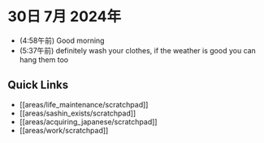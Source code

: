 # 30日 7月 2024年
- (4:58午前) Good morning
- (5:37午前) definitely wash your clothes, if the weather is good you can hang them too

 



## Quick Links
- [[areas/life_maintenance/scratchpad]]
- [[areas/sashin_exists/scratchpad]]
- [[areas/acquiring_japanese/scratchpad]]
- [[areas/work/scratchpad]]
